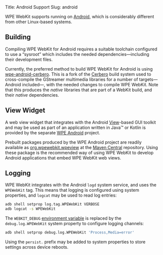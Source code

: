 Title: Android Support
Slug: android

WPE WebKit supports running on [Android](https://www.android.com), which is
considerably different from other Linux-based systems.

## Building 

Compiling WPE WebKit for Android requires a suitable toolchain configured
to use a “sysroot” which includes the needed dependencies—including
their development files.

Currently, the preferred method to build WPE WebKit for Android is using
[wpe-android-cerbero](https://github.com/Igalia/wpe-android-cerbero/). This is
a fork of the [Cerbero](https://gitlab.freedesktop.org/gstreamer/cerbero/)
build system used to cross-compile the GStreamer multimedia libraries for a
number of targets—Android included—, with the needed changes to compile WPE
WebKit. Note that this produces the *native* libraries that are part of a
WebKit build, and their *native* dependencies.


## View Widget

A web view widget that integrates with the Android
[View](https://developer.android.com/reference/android/view/View)-based GUI
toolkit and may be used as part of an application written in Java™ or Kotlin
is provided by the separate
[WPE Android](https://github.com/Igalia/wpe-android) project.

Prebuilt packages produced by the WPE Android project are readily available
as
[org.wpewebkit.wpeview](https://central.sonatype.com/artifact/org.wpewebkit.wpeview/wpeview)
at the [Maven Central](https://central.sonatype.com/) repository. Using these
package is the recommended way of using WPE WebKit to develop Android
applications that embed WPE WebKit web views.


## Logging

WPE WebKit integrates with the Android `logd` system service, and uses
the `WPEWebKit` tag. This means that logging is configured using system
properties, and `logcat` may be used to read log entries:

```sh
adb shell setprop log.tag.WPEWebKit VERBOSE
adb logcat -s WPEWebKit
```

The `WEBKIT_DEBUG` [environment variable](environment.html) is replaced by the
`debug.log.WPEWebKit` system property to configure logging channels:

```sh
adb shell setprop debug.log.WPEWebKit 'Process,Media=error'
```

Using the `persist.` prefix may be added to system properties to store
settings across device reboots.

